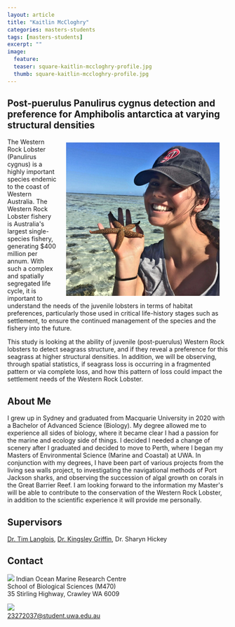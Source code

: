 ```yaml
---
layout: article
title: "Kaitlin McCloghry"
categories: masters-students
tags: [masters-students]
excerpt: ""
image:
  feature: 
  teaser: square-kaitlin-mccloghry-profile.jpg
  thumb: square-kaitlin-mccloghry-profile.jpg
---
```

## Post-puerulus Panulirus cygnus detection and preference for Amphibolis antarctica at varying structural densities
<img src='/images/square-kaitlin-mccloghry-profile.jpg' align='right' width="350" hspace="20" vspace="10">

The Western Rock Lobster (Panulirus cygnus) is a highly important species endemic to the coast of Western Australia. The Western Rock Lobster fishery is Australia's largest single-species fishery, generating $400 million per annum. With such a complex and spatially segregated life cycle, it is important to understand the needs of the juvenile lobsters in terms of habitat preferences, particularly those used in critical life-history stages such as settlement, to ensure the continued management of the species and the fishery into the future.

This study is looking at the ability of juvenile (post-puerulus) Western Rock lobsters to detect seagrass structure, and if they reveal a preference for this seagrass at higher structural densities. In addition, we will be observing, through spatial statistics, if seagrass loss is occurring in a fragmented pattern or via complete loss, and how this pattern of loss could impact the settlement needs of the Western Rock Lobster.

## About Me
I grew up in Sydney and graduated from Macquarie University in 2020 with a Bachelor of Advanced Science (Biology). My degree allowed me to experience all sides of biology, where it became clear I had a passion for the marine and ecology side of things. I decided I needed a change of scenery after I graduated and decided to move to Perth, where I began my Masters of Environmental Science (Marine and Coastal) at UWA. In conjunction with my degrees, I have been part of various projects from the living sea walls project, to investigating the navigational methods of Port Jackson sharks, and observing the succession of algal growth on corals in the Great Barrier Reef. I am looking forward to the information my Master's will be able to contribute to the conservation of the Western Rock Lobster, in addition to the scientific experience it will provide me personally.

## Supervisors
[Dr. Tim Langlois](https://marineecology.io/researchers/tim-langlois/ "Tim Langlois"), [Dr. Kingsley Griffin](https://marineecology.io//researchers/kingsley-griffin/), Dr. Sharyn Hickey

## Contact
<img src='/images/icons/building-regular.svg' width="15px"> Indian Ocean Marine Research Centre <br>
School of Biological Sciences (M470)<br>
35 Stirling Highway, Crawley WA 6009

<img src='/images/icons/envelope-regular.svg' width="15px"> <a href="23272037@student.uwa.edu.au"></a><br> 23272037@student.uwa.edu.au
